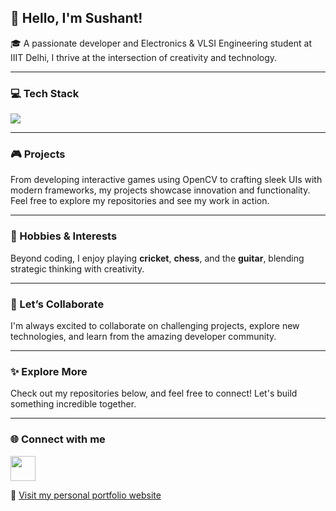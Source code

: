 ## 👋 Hello, I'm Sushant!

🎓 A passionate developer and Electronics & VLSI Engineering student at IIIT Delhi, I thrive at the intersection of creativity and technology.

---

### 💻 Tech Stack

<p align="left">
  <img src="https://skillicons.dev/icons?i=python,cpp,java,js,ts,react,tailwind,nodejs,html,css,opencv,firebase,mysql,figma,canva,intellij,vscode" />
</p>

---

### 🎮 Projects

From developing interactive games using OpenCV to crafting sleek UIs with modern frameworks, my projects showcase innovation and functionality.  
Feel free to explore my repositories and see my work in action.

---

### 🌟 Hobbies & Interests

Beyond coding, I enjoy playing **cricket**, **chess**, and the **guitar**, blending strategic thinking with creativity.

---

### 🚀 Let’s Collaborate

I'm always excited to collaborate on challenging projects, explore new technologies, and learn from the amazing developer community.

---

### ✨ Explore More

Check out my repositories below, and feel free to connect! Let's build something incredible together.

---

### 🌐 Connect with me

<p align="left">
  <a href="https://www.linkedin.com/in/sushant-gola/" target="_blank">
    <img src="https://cdn.jsdelivr.net/gh/devicons/devicon/icons/linkedin/linkedin-original.svg" width="40" height="40" />
  </a>
</p>

🔗 [Visit my personal portfolio website](https://sushantgola.netlify.app/)
